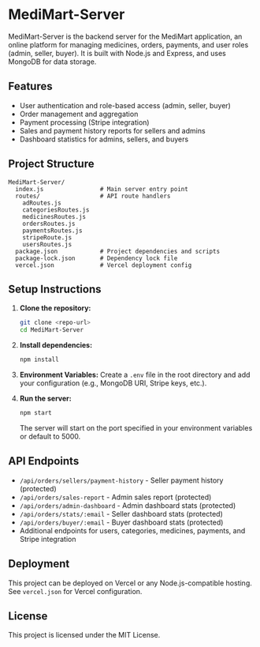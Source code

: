 # MediMart-Server

MediMart-Server is the backend server for the MediMart application, an online platform for managing medicines, orders, payments, and user roles (admin, seller, buyer). It is built with Node.js and Express, and uses MongoDB for data storage.

## Features

- User authentication and role-based access (admin, seller, buyer)
- Order management and aggregation
- Payment processing (Stripe integration)
- Sales and payment history reports for sellers and admins
- Dashboard statistics for admins, sellers, and buyers

## Project Structure

```
MediMart-Server/
  index.js                # Main server entry point
  routes/                 # API route handlers
    adRoutes.js
    categoriesRoutes.js
    medicinesRoutes.js
    ordersRoutes.js
    paymentsRoutes.js
    stripeRoute.js
    usersRoutes.js
  package.json            # Project dependencies and scripts
  package-lock.json       # Dependency lock file
  vercel.json             # Vercel deployment config
```

## Setup Instructions

1. **Clone the repository:**

   ```bash
   git clone <repo-url>
   cd MediMart-Server
   ```

2. **Install dependencies:**

   ```bash
   npm install
   ```

3. **Environment Variables:**
   Create a `.env` file in the root directory and add your configuration (e.g., MongoDB URI, Stripe keys, etc.).

4. **Run the server:**
   ```bash
   npm start
   ```
   The server will start on the port specified in your environment variables or default to 5000.

## API Endpoints

- `/api/orders/sellers/payment-history` - Seller payment history (protected)
- `/api/orders/sales-report` - Admin sales report (protected)
- `/api/orders/admin-dashboard` - Admin dashboard stats (protected)
- `/api/orders/stats/:email` - Seller dashboard stats (protected)
- `/api/orders/buyer/:email` - Buyer dashboard stats (protected)
- Additional endpoints for users, categories, medicines, payments, and Stripe integration

## Deployment

This project can be deployed on Vercel or any Node.js-compatible hosting. See `vercel.json` for Vercel configuration.

## License

This project is licensed under the MIT License.
